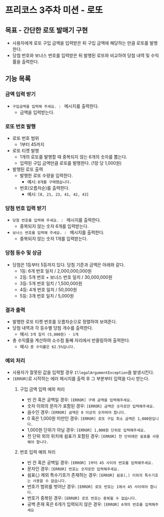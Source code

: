 # 프리코스 3주차 미션 - 로또

## 목표 - 간단한 로또 발매기 구현
- 사용자에게 로또 구입 금액을 입력받은 뒤 구입 금액에 해당하는 만큼 로또를 발행한다.
- 당첨 번호와 보너스 번호를 입력받은 뒤 발행된 로또와 비교하여 당첨 내역 및 수익률을 출력한다.

## 기능 목록

### 금액 입력 받기
- `구입금액을 입력해 주세요. : ` 메시지를 출력한다.
  - 금액을 입력받는다.

### 로또 번호 발행
- 로또 번호 범위
  - 1부터 45까지
- 로또 티켓 발행
  - 1개의 로또를 발행할 때 중복되지 않는 6개의 숫자를 뽑는다.
  - 입력된 구입 금액만큼 로또를 발행한다. (1장 당 1,000원)
- 발행된 로또 출력
  - 발행한 로또 수량을 입력한다.
    - 예시: `8개를 구매했습니다.`
  - 번호(오름차순)를 출력한다.
    - 예시: `[8, 21, 23, 41, 42, 43] `
  
### 당첨 번호 입력 받기
- `당첨 번호를 입력해 주세요. : ` 메시지를 출력한다.
  - 중복되지 않는 숫자 6개를 입력받는다.
- `보너스 번호를 입력해 주세요. : ` 메시지를 출력한다.
  - 중복되지 않는 숫자 1개를 입력받는다.

### 당첨 등수 및 상금
- 당첨은 1등부터 5등까지 있다. 당첨 기준과 금액은 아래와 같다.
  - 1등: 6개 번호 일치 / 2,000,000,000원
  - 2등: 5개 번호 + 보너스 번호 일치 / 30,000,000원
  - 3등: 5개 번호 일치 / 1,500,000원
  - 4등: 4개 번호 일치 / 50,000원
  - 5등: 3개 번호 일치 / 5,000원

### 결과 출력
- 발행한 로또 티켓 번호를 오름차순으로 정렬하여 보여준다.
- 당첨 내역과 각 등수별 당첨 개수를 출력한다.
  - 예시: `3개 일치 (5,000원) - 1개`
- 총 수익률을 계산하여 소수점 둘째 자리에서 반올림하여 출력한다.
  - 예시: `총 수익률은 62.5%입니다.`

### 예외 처리
- 사용자가 잘못된 값을 입력할 경우 `IllegalArgumentException`을 발생시킨다.
- `[ERROR]`로 시작하는 에러 메시지를 출력 후 그 부분부터 입력을 다시 받는다.
  1. 구입 금액 입력 예외 처리
     - 빈 칸 혹은 공백일 경우: `[ERROR] 구매 금액을 입력해주세요.`
     - 숫자 이외의 문자가 포함된 경우: `[ERROR] 금액은 숫자로만 입력해주세요.`
     - 음수인 경우: `[ERROR] 금액은 0 이상의 숫자여야 합니다.`
     - 0 혹은 1,000원 미만인 경우: `[ERROR] 로또 구입 최소 금액은 1,000원입니다.`
     - 1,000원 단위가 아닐 경우: `[ERROR] 1,000원 단위로 입력해주세요.` 
     - 천 단위 외의 위치에 쉼표가 포함된 경우: `[ERROR] 천 단위에만 쉼표를 사용해야 합니다.`
     
  2. 번호 입력 예외 처리
     - 빈 칸 혹은 공백일 경우: `[ERROR] 1부터 45 사이의 번호를 입력해주세요.` 
     - 문자인 경우: `[ERROR] 번호는 숫자로만 입력해주세요.`
     - 쉼표(,) 제외 특수기호가 존재하는 경우: `[ERROR] 쉼표(,) 이외의 특수기호는 사용할 수 없습니다.`
     - 번호가 범위를 벗어난 경우: `[ERROR] 로또 번호는 1에서 45 사이여야 합니다.`
     - 번호가 중복된 경우: `[ERROR] 로또 번호는 중복될 수 없습니다.`
     - 공백 존재 혹은 6개가 입력되지 않은 경우: `[ERROR] 6개의 번호를 입력해주세요`